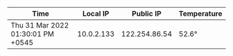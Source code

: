 | Time     | Local IP | Public IP | Temperature |
| ----------- | ----------- | ----------- | ----------- |
| Thu 31 Mar 2022 01:30:01 PM +0545      | 10.0.2.133     | 122.254.86.54  | 52.6° |
